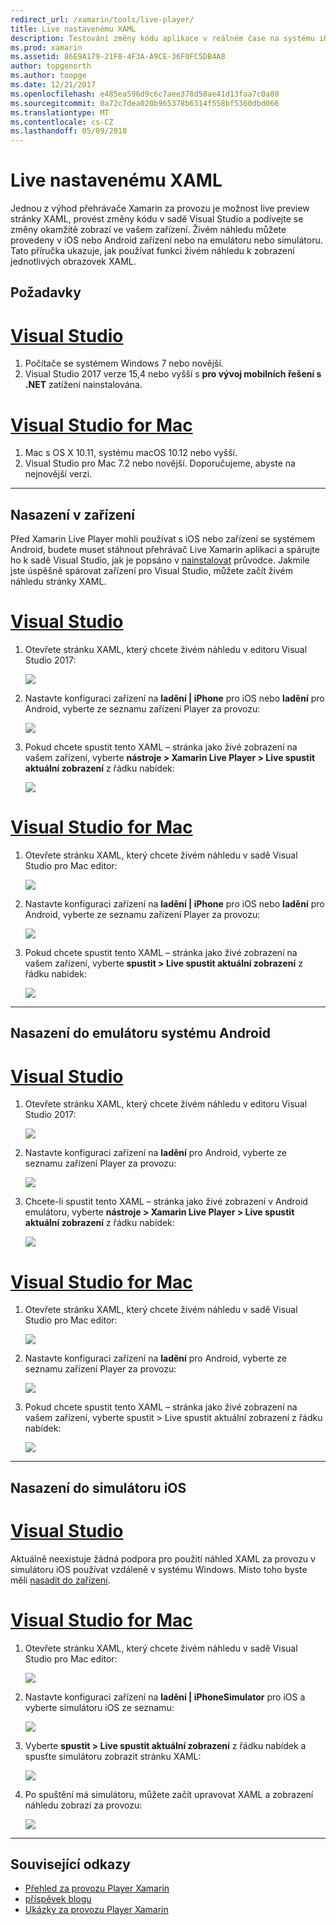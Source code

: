 ```yaml
---
redirect_url: /xamarin/tools/live-player/
title: Live nastavenému XAML
description: Testování změny kódu aplikace v reálném čase na systému iOS nebo zařízení se systémem Android
ms.prod: xamarin
ms.assetid: 86E9A179-21F8-4F3A-A9CE-36F0FC5DB4A8
author: topgenorth
ms.author: toopge
ms.date: 12/21/2017
ms.openlocfilehash: e485ea596d9c6c7aee378d50ae41d13faa7c0a80
ms.sourcegitcommit: 0a72c7dea020b965378b6314f558bf5360dbd066
ms.translationtype: MT
ms.contentlocale: cs-CZ
ms.lasthandoff: 05/09/2018
---
```

# <a name="xaml-live-previewing"></a>Live nastavenému XAML

Jednou z výhod přehrávače Xamarin za provozu je možnost live preview stránky XAML, provést změny kódu v sadě Visual Studio a podívejte se změny okamžitě zobrazí ve vašem zařízení. Živém náhledu můžete provedeny v iOS nebo Android zařízení nebo na emulátoru nebo simulátoru. Tato příručka ukazuje, jak používat funkci živém náhledu k zobrazení jednotlivých obrazovek XAML.

## <a name="requirements"></a>Požadavky

# <a name="visual-studiotabwindows"></a>[Visual Studio](#tab/windows)

1. Počítače se systémem Windows 7 nebo novější.
2. Visual Studio 2017 verze 15,4 nebo vyšší s **pro vývoj mobilních řešení s .NET** zatížení nainstalována.

# <a name="visual-studio-for-mactabmacos"></a>[Visual Studio for Mac](#tab/macos)

1. Mac s OS X 10.11, systému macOS 10.12 nebo vyšší.
2. Visual Studio pro Mac 7.2 nebo novější. Doporučujeme, abyste na nejnovější verzi.

-----



<a name="deploydevice" />

## <a name="deploying-to-device"></a>Nasazení v zařízení

Před Xamarin Live Player mohli používat s iOS nebo zařízení se systémem Android, budete muset stáhnout přehrávač Live Xamarin aplikaci a spárujte ho k sadě Visual Studio, jak je popsáno v [nainstalovat](~/tools/live-player/install.md) průvodce. Jakmile jste úspěšně spárovat zařízení pro Visual Studio, můžete začít živém náhledu stránky XAML. 

# <a name="visual-studiotabwindows"></a>[Visual Studio](#tab/windows)

1. Otevřete stránku XAML, který chcete živém náhledu v editoru Visual Studio 2017:

    ![](live-view-images/vs-image1.png)

2. Nastavte konfiguraci zařízení na **ladění | iPhone** pro iOS nebo **ladění** pro Android, vyberte ze seznamu zařízení Player za provozu:

    ![](live-view-images/vs-image2.png)

3. Pokud chcete spustit tento XAML – stránka jako živé zobrazení na vašem zařízení, vyberte **nástroje > Xamarin Live Player > Live spustit aktuální zobrazení** z řádku nabídek:

    ![](live-view-images/vs-image3.png)

# <a name="visual-studio-for-mactabmacos"></a>[Visual Studio for Mac](#tab/macos)

1. Otevřete stránku XAML, který chcete živém náhledu v sadě Visual Studio pro Mac editor:

    ![](live-view-images/image1.png)

2. Nastavte konfiguraci zařízení na **ladění | iPhone** pro iOS nebo **ladění** pro Android, vyberte ze seznamu zařízení Player za provozu:

    ![](live-view-images/image2.png)

3. Pokud chcete spustit tento XAML – stránka jako živé zobrazení na vašem zařízení, vyberte **spustit > Live spustit aktuální zobrazení** z řádku nabídek:

    ![](live-view-images/image3.png)

-----








## <a name="deploying-to-android-emulator"></a>Nasazení do emulátoru systému Android

# <a name="visual-studiotabvswin"></a>[Visual Studio](#tab/vswin)

1. Otevřete stránku XAML, který chcete živém náhledu v editoru Visual Studio 2017:

    ![](live-view-images/vs-image1.png)

2. Nastavte konfiguraci zařízení na **ladění** pro Android, vyberte ze seznamu zařízení Player za provozu:

    ![](live-view-images/vs-image4.png)

3. Chcete-li spustit tento XAML – stránka jako živé zobrazení v Android emulátoru, vyberte **nástroje > Xamarin Live Player > Live spustit aktuální zobrazení** z řádku nabídek:

    ![](live-view-images/vs-image3.png)

# <a name="visual-studio-for-mactabvsmac"></a>[Visual Studio for Mac](#tab/vsmac)

1. Otevřete stránku XAML, který chcete živém náhledu v sadě Visual Studio pro Mac editor:

    ![](live-view-images/image7.png)

2. Nastavte konfiguraci zařízení na **ladění** pro Android, vyberte ze seznamu zařízení Player za provozu:

    ![](live-view-images/image6.png)

3. Pokud chcete spustit tento XAML – stránka jako živé zobrazení na vašem zařízení, vyberte spustit > Live spustit aktuální zobrazení z řádku nabídek:

    ![](live-view-images/image3.png)

-----





## <a name="deploying-to-ios-simulator"></a>Nasazení do simulátoru iOS

# <a name="visual-studiotabvswin"></a>[Visual Studio](#tab/vswin)

Aktuálně neexistuje žádná podpora pro použití náhled XAML za provozu v simulátoru iOS používat vzdáleně v systému Windows. Místo toho byste měli [nasadit do zařízení](#deploydevice).

# <a name="visual-studio-for-mactabvsmac"></a>[Visual Studio for Mac](#tab/vsmac)

1. Otevřete stránku XAML, který chcete živém náhledu v sadě Visual Studio pro Mac editor:

    ![](live-view-images/image1.png)

2. Nastavte konfiguraci zařízení na **ladění | iPhoneSimulator** pro iOS a vyberte simulátoru iOS ze seznamu:

    ![](live-view-images/image2.png)

3. Vyberte **spustit > Live spustit aktuální zobrazení** z řádku nabídek a spusťte simulátoru zobrazit stránku XAML:

    ![](live-view-images/image4.png)

4. Po spuštění má simulátoru, můžete začít upravovat XAML a zobrazení náhledu zobrazí za provozu:

    ![](live-view-images/image5.png)  

-----








## <a name="related-links"></a>Související odkazy

- [Přehled za provozu Player Xamarin](https://xamarin.com/live)
- [příspěvek blogu](https://blog.xamarin.com/live-player/)
- [Ukázky za provozu Player Xamarin](~/tools/live-player/samples.md)
